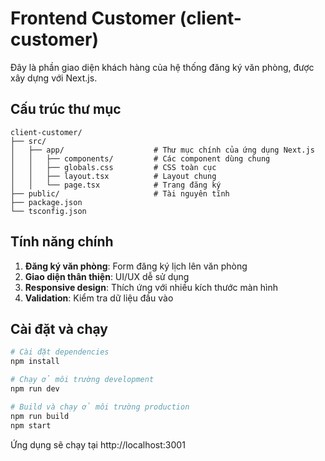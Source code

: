 # Frontend Customer (client-customer)

Đây là phần giao diện khách hàng của hệ thống đăng ký văn phòng, được xây dựng với Next.js.

## Cấu trúc thư mục

```
client-customer/
├── src/
│   ├── app/                    # Thư mục chính của ứng dụng Next.js
│   │   ├── components/         # Các component dùng chung
│   │   ├── globals.css         # CSS toàn cục
│   │   ├── layout.tsx          # Layout chung
│   │   └── page.tsx            # Trang đăng ký
├── public/                     # Tài nguyên tĩnh
├── package.json
└── tsconfig.json
```

## Tính năng chính

1. **Đăng ký văn phòng**: Form đăng ký lịch lên văn phòng
2. **Giao diện thân thiện**: UI/UX dễ sử dụng
3. **Responsive design**: Thích ứng với nhiều kích thước màn hình
4. **Validation**: Kiểm tra dữ liệu đầu vào

## Cài đặt và chạy

```bash
# Cài đặt dependencies
npm install

# Chạy ở môi trường development
npm run dev

# Build và chạy ở môi trường production
npm run build
npm start
```

Ứng dụng sẽ chạy tại http://localhost:3001
